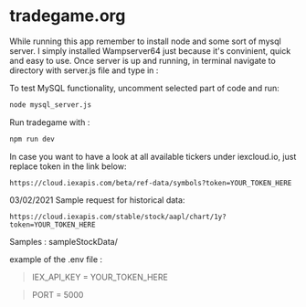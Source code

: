 # tradegame.org

While running this app remember to install node and some sort of mysql server.
I simply installed Wampserver64 just because it's convinient, quick and easy to use. Once server is up and running, in terminal navigate to directory with server.js file and type in :

To test MySQL functionality, uncomment selected part of code and run:

```bash
node mysql_server.js
```

Run tradegame with :

```bash
npm run dev
```

In case you want to have a look at all available tickers under iexcloud.io, just replace token in the link below:

```
https://cloud.iexapis.com/beta/ref-data/symbols?token=YOUR_TOKEN_HERE
```

03/02/2021
Sample request for historical data:

```
https://cloud.iexapis.com/stable/stock/aapl/chart/1y?token=YOUR_TOKEN_HERE
```

Samples : sampleStockData/

example of the .env file :

> IEX_API_KEY = YOUR_TOKEN_HERE

> PORT = 5000